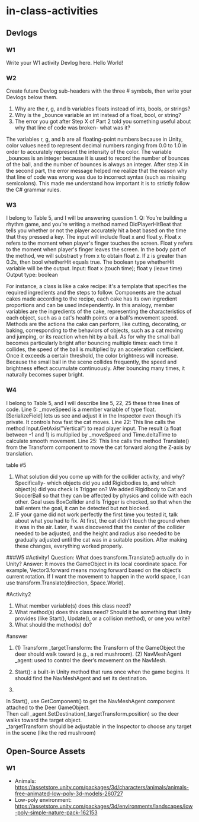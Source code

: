 # in-class-activities
## Devlogs
### W1
Write your W1 activity Devlog here.
Hello World!
### W2
Create future Devlog sub-headers with the three # symbols, then write your Devlogs below them.
1. Why are the r, g, and b variables floats instead of ints, bools, or strings?
2. Why is the _bounce variable an int instead of a float, bool, or string?
3. The error you got after Step X of Part 2 told you something useful about why that line of code was broken- what was it?

The variables r, g, and b are all floating-point numbers because in Unity, color values need to represent decimal numbers ranging from 0.0 to 1.0 in order to accurately represent the intensity of the color. The variable _bounces is an integer because it is used to record the number of bounces of the ball, and the number of bounces is always an integer. After step X in the second part, the error message helped me realize that the reason why that line of code was wrong was due to incorrect syntax (such as missing semicolons). This made me understand how important it is to strictly follow the C# grammar rules.

### W3
I belong to Table 5, and I will be answering question 1.
Q: You’re building a rhythm game, and you’re writing a method named DidPlayerHitBeat that tells you whether or not the player accurately hit a beat based on the time that they pressed a key.
The input will include float x and float y. Float x refers to the moment when player's finger touches the screen. Float y refers to the moment when player's finger leaves the screen. In the body part of the method, we will substract y from x to obtain float z. If z is greater than 0.2s, then bool whetherHit equals true. The boolean type whetherHit variable will be the output.
Input: float x (touch time); float y (leave time)
Output type: boolean

For instance, a class is like a cake recipe: it's a template that specifies the required ingredients and the steps to follow. Components are the actual cakes made according to the recipe, each cake has its own ingredient proportions and can be used independently. In this analogy, member variables are the ingredients of the cake, representing the characteristics of each object, such as a cat's health points or a ball's movement speed. Methods are the actions the cake can perform, like cutting, decorating, or baking, corresponding to the behaviors of objects, such as a cat moving and jumping, or its reaction when hit by a ball. 
As for why the small ball becomes particularly bright after bouncing multiple times: each time it collides, the speed of the ball is multiplied by an acceleration coefficient. Once it exceeds a certain threshold, the color brightness will increase. Because the small ball in the scene collides frequently, the speed and brightness effect accumulate continuously. After bouncing many times, it naturally becomes super bright.

### W4
I belong to Table 5, and I will describe line 5, 22, 25 these three lines of code.
Line 5: _moveSpeed is a member variable of type float. [SerializeField] lets us see and adjust it in the Inspector even though it’s private. It controls how fast the cat moves.
Line 22: This line calls the method Input.GetAxis("Vertical") to read player input. The result (a float between -1 and 1) is multiplied by _moveSpeed and Time.deltaTime to calculate smooth movement.
Line 25: This line calls the method Translate() from the Transform component to move the cat forward along the Z-axis by translation.

table #5
1. What solution did you come up with for the collider activity, and why? Specifically- which objects did you add Rigidbodies to, and which object(s) did you check Is Trigger on?
We added Rigidbody to Cat and SoccerBall so that they can be affected by physics and collide with each other. Goal uses BoxCollider and Is Trigger is checked, so that when the ball enters the goal, it can be detected but not blocked.
2. IF your game did not work perfectly the first time you tested it, talk about what you had to fix.
At first, the cat didn't touch the ground when it was in the air. Later, it was discovered that the center of the collider needed to be adjusted, and the height and radius also needed to be gradually adjusted until the cat was in a suitable position. After making these changes, everything worked properly.

###W5
#Activity1
Question: What does transform.Translate() actually do in Unity?
Answer:
It moves the GameObject in its local coordinate space. For example, Vector3.forward means moving forward based on the object’s current rotation. If I want the movement to happen in the world space, I can use transform.Translate(direction, Space.World).

#Activity2
1. What member variable(s) does this class need?
2. What method(s) does this class need? Should it be something that Unity provides (like Start(), Update(), or a collision method), or one you write?
3. What should the method(s) do?

#answer
1. (1) Transform _targetTransform: the Transform of the GameObject the deer should walk toward (e.g., a red mushroom).
   (2) NavMeshAgent _agent: used to control the deer’s movement on the NavMesh.
  
2. Start(): a built-in Unity method that runs once when the game begins. It should find the NavMeshAgent and set its destination.

3.
In Start(), use GetComponent<NavMeshAgent>() to get the NavMeshAgent component attached to the Deer GameObject.  
Then call _agent.SetDestination(_targetTransform.position) so the deer walks toward the target object.  
_targetTransform should be adjustable in the Inspector to choose any target in the scene (like the red mushroom)


## Open-Source Assets
### W1
- Animals: https://assetstore.unity.com/packages/3d/characters/animals/animals-free-animated-low-poly-3d-models-260727 
- Low-poly environment: https://assetstore.unity.com/packages/3d/environments/landscapes/low-poly-simple-nature-pack-162153 
